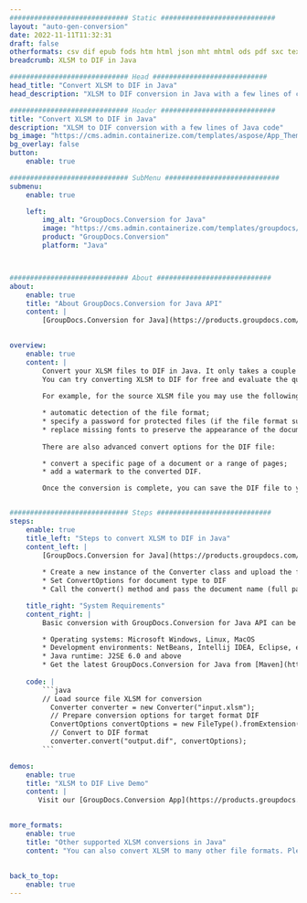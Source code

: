```yaml
---
############################# Static ############################
layout: "auto-gen-conversion"
date: 2022-11-11T11:32:31
draft: false
otherformats: csv dif epub fods htm html json mht mhtml ods pdf sxc tex tsv xlam xls xlsb xlsm xlsx xlt xltm xltx xml xps
breadcrumb: XLSM to DIF in Java

############################# Head ############################
head_title: "Convert XLSM to DIF in Java"
head_description: "XLSM to DIF conversion in Java with a few lines of code. Convert over 160 file formats using the GroupDocs document conversion API for Java"

############################# Header ############################
title: "Convert XLSM to DIF in Java"
description: "XLSM to DIF conversion with a few lines of Java code"
bg_image: "https://cms.admin.containerize.com/templates/aspose/App_Themes/V3/images/bg/header1.png"
bg_overlay: false
button:
    enable: true

############################# SubMenu ############################
submenu:
    enable: true

    left:
        img_alt: "GroupDocs.Conversion for Java"
        image: "https://cms.admin.containerize.com/templates/groupdocs/images/product-logos/90x90-noborder/groupdocs-conversion-java.png"
        product: "GroupDocs.Conversion"
        platform: "Java"



############################# About ############################
about:
    enable: true
    title: "About GroupDocs.Conversion for Java API"
    content: |
        [GroupDocs.Conversion for Java](https://products.groupdocs.com/conversion/java/) is an advanced file format conversion API for converting between popular image and document formats such as Microsoft Office, OpenDocument, PDF, HTML, email, CAD. and much more with just a few lines of code. The native API automatically detects the formats of the original documents and offers many options for customizing the converted documents. Along with the function of extracting information from a document, it also supports caching of the conversion results to the local disk by default. However, any type of cache storage can be supported by implementing the appropriate interfaces - Amazon S3, Dropbox, Google Drive, Windows Azure, Reddis, or any others.
    

overview:
    enable: true
    content: |
        Convert your XLSM files to DIF in Java. It only takes a couple of lines of Java code on any platform of your choice, such as Windows, Linux, macOS.
        You can try converting XLSM to DIF for free and evaluate the quality of the conversion results. Along with simple file conversion scripts, you can try more sophisticated options for loading the XLSM source file and storing the DIF output. 
        
        For example, for the source XLSM file you may use the following load options:

        * automatic detection of the file format;
        * specify a password for protected files (if the file format supports it);
        * replace missing fonts to preserve the appearance of the document.
        
        There are also advanced convert options for the DIF file:

        * convert a specific page of a document or a range of pages;
        * add a watermark to the converted DIF.

        Once the conversion is complete, you can save the DIF file to your local file path or to any third party storage such as FTP, Amazon S3, Google Drive, Dropbox etc. Please note - to convert XLSM to DIF, you do not need to install any additional software, such as MS Office, Open Office, Adobe Acrobat Reader etc.


############################# Steps ############################
steps:
    enable: true
    title_left: "Steps to convert XLSM to DIF in Java"
    content_left: |
        [GroupDocs.Conversion for Java](https://products.groupdocs.com/conversion/java/) allows developers to easily convert XLSM file to DIF with a few lines of code.
        
        * Create a new instance of the Converter class and upload the file XLSM with the full path
        * Set ConvertOptions for document type to DIF
        * Call the convert() method and pass the document name (full path) and format (DIF) as a parameter

    title_right: "System Requirements"
    content_right: |
        Basic conversion with GroupDocs.Conversion for Java API can be done with just a few lines of code. Our APIs are supported on all major platforms and operating systems. Before executing the code below, make sure you have the following prerequisites installed on your system.

        * Operating systems: Microsoft Windows, Linux, MacOS
        * Development environments: NetBeans, Intellij IDEA, Eclipse, etc.
        * Java runtime: J2SE 6.0 and above
        * Get the latest GroupDocs.Conversion for Java from [Maven](https://repository.groupdocs.com/webapp/#/artifacts/browse/tree/General/repo/com/groupdocs/groupdocs-conversion)
         
    code: |
        ```java    
        // Load source file XLSM for conversion
          Converter converter = new Converter("input.xlsm");
          // Prepare conversion options for target format DIF
          ConvertOptions convertOptions = new FileType().fromExtension("dif").getConvertOptions();
          // Convert to DIF format
          converter.convert("output.dif", convertOptions);
        ```

demos:
    enable: true
    title: "XLSM to DIF Live Demo"
    content: |
       Visit our [GroupDocs.Conversion App](https://products.groupdocs.app/conversion/family) website and try XLSM to DIF conversion now. The free demo has the following benefits
          

more_formats:
    enable: true
    title: "Other supported XLSM conversions in Java"
    content: "You can also convert XLSM to many other file formats. Please see the list below."
       
       
back_to_top:
    enable: true
---
```

